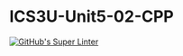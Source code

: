 # ICS3U-Unit5-02-CPP

[![GitHub's Super Linter](https://github.com/<trent-hodgins-01/ICS3U-Unit5-02-CPP/workflows/GitHub's%20Super%20Linter/badge.svg)](https://github.com/trent-hodgins-01/ICS3U-Unit5-02-CPP/actions)
